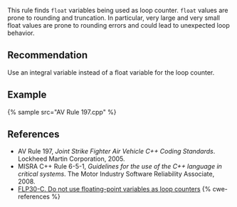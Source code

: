 This rule finds `float` variables being used as loop counter. `float` values are prone to rounding and truncation. In particular, very large and very small float values are prone to rounding errors and could lead to unexpected loop behavior.


## Recommendation
Use an integral variable instead of a float variable for the loop counter.


## Example
{% sample src="AV Rule 197.cpp" %}

## References
* AV Rule 197, *Joint Strike Fighter Air Vehicle C++ Coding Standards*. Lockheed Martin Corporation, 2005.
* MISRA C++ Rule 6-5-1, *Guidelines for the use of the C++ language in critical systems*. The Motor Industry Software Reliability Associate, 2008.
* [FLP30-C. Do not use floating-point variables as loop counters](https://www.securecoding.cert.org/confluence/display/c/FLP30-C.+Do+not+use+floating-point+variables+as+loop+counters)
{% cwe-references %}
